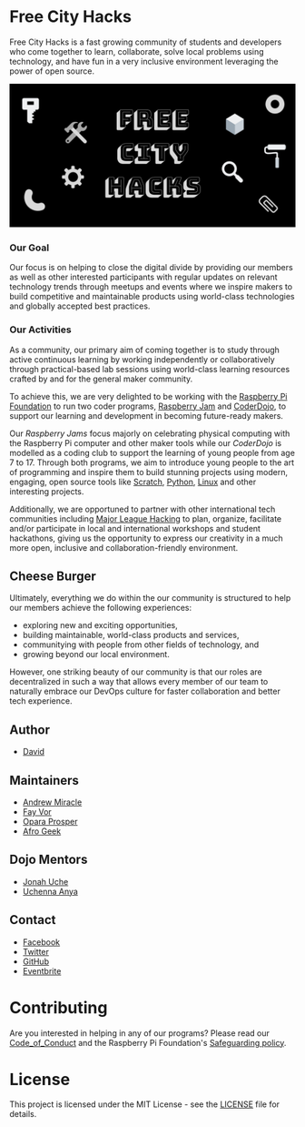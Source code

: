# Free City Hacks
Free City Hacks is a fast growing community of students and developers who come together to learn, collaborate, solve local problems using technology, and have fun in a very inclusive environment leveraging the power of open source.

![Free City Hacks](files/img/icon-fch.png "icon-fch")

### Our Goal
Our focus is on helping to close the digital divide by providing our members as well as other interested participants with regular updates on relevant technology trends through meetups and events where we inspire makers to build competitive and maintainable products using world-class technologies and globally accepted best practices.

### Our Activities
As a community, our primary aim of coming together is to study through active continuous learning by working independently or collaboratively through practical-based lab sessions using world-class learning resources crafted by and for the general maker community.

To achieve this, we are very delighted to be working with the [Raspberry Pi Foundation](https://raspberrypi.org) to run two coder programs, [Raspberry Jam](https://raspberrypi.org/jam) and [CoderDojo](https://coderdojo.com), to support our learning and development in becoming future-ready makers.

Our *Raspberry Jams* focus majorly on celebrating physical computing with the Raspberry Pi computer and other maker tools while our *CoderDojo* is modelled as a coding club to support the learning of young people from age 7 to 17. Through both programs, we aim to introduce young people to the art of programming and inspire them to build stunning projects using modern, engaging, open source tools like [Scratch](https://scratch.mit.edu/), [Python](https://python.org), [Linux](https://linuxfoundation.org) and other interesting projects.

Additionally, we are opportuned to partner with other international tech communities including [Major League Hacking](https://mlh.io) to plan, organize, facilitate and/or participate in local and international workshops and student hackathons, giving us the opportunity to express our creativity in a much more open, inclusive and collaboration-friendly environment.

## Cheese Burger
Ultimately, everything we do within the our community is structured to help our members achieve the following experiences:
* exploring new and exciting opportunities,
* building maintainable, world-class products and services,
* communitying with people from other fields of technology, and
* growing beyond our local environment.

However, one striking beauty of our community is that our roles are decentralized in such a way that allows every member of our team to naturally embrace our DevOps culture for faster collaboration and better tech experience.

 ## Author
 * [David](https://github.com/davidconoh)
 
 ## Maintainers
 * [Andrew Miracle](https://github.com/koolamusic)
 * [Fay Vor](https://github.com/phavor)
 * [Opara Prosper](https://github.com/OPARA-PROSPER)
 * [Afro Geek](https://github.com/japhmayor)

 ## Dojo Mentors
 * [Jonah Uche](https://github.com/jonahuche)
 * [Uchenna Anya](https://github.com/uchennaanya)

 ## Contact
 * [Facebook](https://facebook.com/freecityhacks)
 * [Twitter](https://twitter.com/freecityhacks)
 * [GitHub](https://github.com/freecityhacks)
 * [Eventbrite](https://freecityhacks.eventbrite.com)
 
 # Contributing
 Are you interested in helping in any of our programs? Please read our [Code_of_Conduct](https://github.com/freecityhacks/fch-docs/blob/master/Code_of_Conduct.md) and the Raspberry Pi Foundation's [Safeguarding policy](https://www.raspberrypi.org/app/uploads/2019/01/Raspberry-Pi-Foundation-safeguarding-policy.pdf).

 # License
This project is licensed under the MIT License - see the [LICENSE](https://github.com/freecityhacks/fch-docs/blob/master/LICENSE) file for details.
